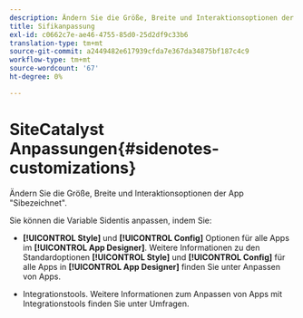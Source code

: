 ```yaml
---
description: Ändern Sie die Größe, Breite und Interaktionsoptionen der App "Sibezeichnet".
title: Sifikanpassung
exl-id: c0662c7e-ae46-4755-85d0-25d2df9c33b6
translation-type: tm+mt
source-git-commit: a2449482e617939cfda7e367da34875bf187c4c9
workflow-type: tm+mt
source-wordcount: '67'
ht-degree: 0%

---
```


# SiteCatalyst Anpassungen{#sidenotes-customizations}

Ändern Sie die Größe, Breite und Interaktionsoptionen der App &quot;Sibezeichnet&quot;.

Sie können die Variable Sidentis anpassen, indem Sie:

* **[!UICONTROL Style]** und  **[!UICONTROL Config]** Optionen für alle Apps im  **[!UICONTROL App Designer]**. Weitere Informationen zu den Standardoptionen **[!UICONTROL Style]** und **[!UICONTROL Config]** für alle Apps in **[!UICONTROL App Designer]** finden Sie unter Anpassen von Apps.

* Integrationstools. Weitere Informationen zum Anpassen von Apps mit Integrationstools finden Sie unter Umfragen.
